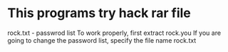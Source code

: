 # This programs try hack rar file #
rock.txt - passwrod list
To work properly, first extract rock.you
If you are going to change the password list, specify the file name rock.txt